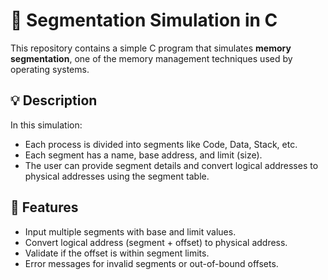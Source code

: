 # 🧠 Segmentation Simulation in C

This repository contains a simple C program that simulates **memory segmentation**, one of the memory management techniques used by operating systems.

## 💡 Description

In this simulation:
- Each process is divided into segments like Code, Data, Stack, etc.
- Each segment has a name, base address, and limit (size).
- The user can provide segment details and convert logical addresses to physical addresses using the segment table.

## 📂 Features

- Input multiple segments with base and limit values.
- Convert logical address (segment + offset) to physical address.
- Validate if the offset is within segment limits.
- Error messages for invalid segments or out-of-bound offsets.

